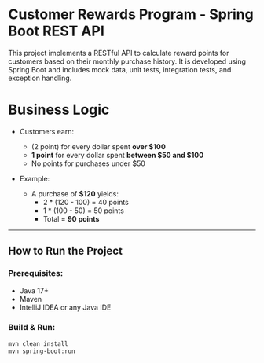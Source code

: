 # Customer Rewards Program - Spring Boot REST API

This project implements a RESTful API to calculate reward points for customers based on their monthly purchase history. It is developed using Spring Boot and includes mock data, unit tests, integration tests, and exception handling.

# Business Logic

- Customers earn:
  - (2 point) for every dollar spent **over $100**
  - **1 point** for every dollar spent **between $50 and $100**
  - No points for purchases under $50

- Example:
  - A purchase of **$120** yields:
    - 2 * (120 - 100) = 40 points
    - 1 * (100 - 50) = 50 points
    - Total = **90 points**

---

## How to Run the Project

### Prerequisites:
- Java 17+
- Maven
- IntelliJ IDEA or any Java IDE

### Build & Run:
```bash
mvn clean install
mvn spring-boot:run
